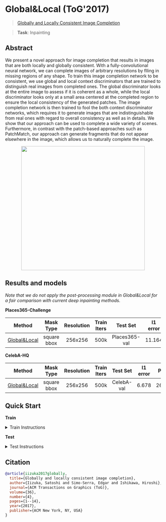 # Global&Local (ToG'2017)

> [Globally and Locally Consistent Image Completion](http://iizuka.cs.tsukuba.ac.jp/projects/completion/data/completion_sig2017.pdf)

> **Task**: Inpainting

<!-- [ALGORITHM] -->

## Abstract

<!-- [ABSTRACT] -->

We present a novel approach for image completion that results in images that are both locally and globally consistent. With a fully-convolutional neural network, we can complete images of arbitrary resolutions by flling in missing regions of any shape. To train this image completion network to be consistent, we use global and local context discriminators that are trained to distinguish real images from completed ones. The global discriminator looks at the entire image to assess if it is coherent as a whole, while the local discriminator looks only at a small area centered at the completed region to ensure the local consistency of the generated patches. The image completion network is then trained to fool the both context discriminator networks, which requires it to generate images that are indistinguishable from real ones with regard to overall consistency as well as in details. We show that our approach can be used to complete a wide variety of scenes. Furthermore, in contrast with the patch-based approaches such as PatchMatch, our approach can generate fragments that do not appear elsewhere in the image, which allows us to naturally complete the image.

<!-- [IMAGE] -->

<div align=center >
 <img src="https://user-images.githubusercontent.com/12726765/144175196-51dfda11-f7e1-4c7e-abed-42799f757bef.png" width="400"/>
</div >

## Results and models

*Note that we do not apply the post-processing module in Global&Local for a fair comparison with current deep inpainting methods.*

**Places365-Challenge**

|                    Method                    |  Mask Type  | Resolution | Train Iters |   Test Set    | l1 error |  PSNR  | SSIM  | GPU Info |                                       Download                                       |
| :------------------------------------------: | :---------: | :--------: | :---------: | :-----------: | :------: | :----: | :---: | :------: | :----------------------------------------------------------------------------------: |
| [Global&Local](./gl_8xb12_places-256x256.py) | square bbox |  256x256   |    500k     | Places365-val |  11.164  | 23.152 | 0.862 |    8     | [model](https://download.openmmlab.com/mmediting/inpainting/global_local/gl_256x256_8x12_places_20200619-52a040a8.pth) \| [log](https://download.openmmlab.com/mmediting/inpainting/global_local/gl_256x256_8x12_places_20200619-52a040a8.log.json) |

**CelebA-HQ**

|                    Method                    |  Mask Type  | Resolution | Train Iters |  Test Set  | l1 error |  PSNR  | SSIM  | GPU Info |                                        Download                                         |
| :------------------------------------------: | :---------: | :--------: | :---------: | :--------: | :------: | :----: | :---: | :------: | :-------------------------------------------------------------------------------------: |
| [Global&Local](./gl_8xb12_celeba-256x256.py) | square bbox |  256x256   |    500k     | CelebA-val |  6.678   | 26.780 | 0.904 |    8     | [model](https://download.openmmlab.com/mmediting/inpainting/global_local/gl_256x256_8x12_celeba_20200619-5af0493f.pth) \| [log](https://download.openmmlab.com/mmediting/inpainting/global_local/gl_256x256_8x12_celeba_20200619-5af0493f.log.json) |

## Quick Start

**Train**

<details>
<summary>Train Instructions</summary>

You can use the following commands to train a model with cpu or single/multiple GPUs.

```shell
# cpu train
CUDA_VISIBLE_DEVICES=-1 python tools/train.py configs/global_local/gl_8xb12_places-256x256.py

# single-gpu train
python tools/train.py configs/global_local/gl_8xb12_places-256x256.py

# multi-gpu train
./tools/dist_train.sh configs/global_local/gl_8xb12_places-256x256.py 8
```

For more details, you can refer to **Train a model** part in [train_test.md](/docs/en/user_guides/train_test.md#Train-a-model-in-MMEditing).

</details>

**Test**

<details>
<summary>Test Instructions</summary>

You can use the following commands to test a model with cpu or single/multiple GPUs.

```shell
# cpu test
CUDA_VISIBLE_DEVICES=-1 python tools/test.py configs/global_local/gl_8xb12_places-256x256.py https://download.openmmlab.com/mmediting/inpainting/global_local/gl_256x256_8x12_places_20200619-52a040a8.pth

# single-gpu test
python tools/test.py configs/global_local/gl_8xb12_places-256x256.py https://download.openmmlab.com/mmediting/inpainting/global_local/gl_256x256_8x12_places_20200619-52a040a8.pth

# multi-gpu test
./tools/dist_test.sh configs/global_local/gl_8xb12_places-256x256.py https://download.openmmlab.com/mmediting/inpainting/global_local/gl_256x256_8x12_places_20200619-52a040a8.pth 8
```

For more details, you can refer to **Test a pre-trained model** part in [train_test.md](/docs/en/user_guides/train_test.md#Test-a-pre-trained-model-in-MMEditing).

</details>

## Citation

```bibtex
@article{iizuka2017globally,
  title={Globally and locally consistent image completion},
  author={Iizuka, Satoshi and Simo-Serra, Edgar and Ishikawa, Hiroshi},
  journal={ACM Transactions on Graphics (ToG)},
  volume={36},
  number={4},
  pages={1--14},
  year={2017},
  publisher={ACM New York, NY, USA}
}
```
